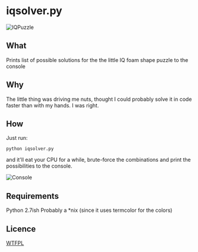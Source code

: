 iqsolver.py
===========

![IQPuzzle](https://dl.dropbox.com/u/22519236/Screenshots/5_.png)

What
----

Prints list of possible solutions for the the little IQ foam shape puzzle to the console

Why
---

The little thing was driving me nuts, thought I could probably solve it in code faster than with my hands. I was right.

How
---

Just run:

`python iqsolver.py`

and it'll eat your CPU for a while, brute-force the combinations and print the possibilities to the console.

![Console](http://dl.dropbox.com/u/22519236/Screenshots/5~.png)

Requirements
------------

Python 2.7ish
Probably a *nix (since it uses termcolor for the colors)


Licence
-------

[WTFPL](http://sam.zoy.org/wtfpl/)
